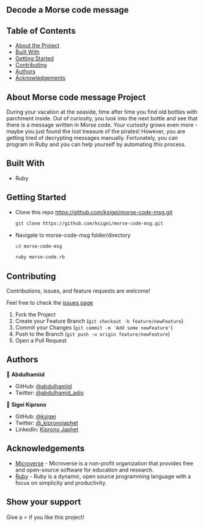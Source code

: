 ## Decode a Morse code message

## Table of Contents

* [About the Project](#about-the-project)
* [Built With](#built-with)
* [Getting Started](#getting-started)
* [Contributing](#contributing)
* [Authors](#author)
* [Acknowledgements](#acknowledgements)

## About Morse code message Project
During your vacation at the seaside, time after time you find old bottles with parchment inside. Out of curiosity, you look into the next bottle and see that there is a message written in Morse code. Your curiosity grows even more - maybe you just found the lost treasure of the pirates! However, you are getting tired of decrypting messages manually. Fortunately, you can program in Ruby and you can help yourself by automating this process.

## Built With

* Ruby
## Getting Started

* Clone this repo <https://github.com/ksigei/morse-code-msg.git>

    ```bash
    git clone https://github.com/ksigei/morse-code-msg.git
    ```

* Navigate to morse-code-msg folder/directory

    ```bash
    cd morse-code-msg
    ```
    ```bash
    ruby morse-code.rb
    ```


## Contributing

Contributions, issues, and feature requests are welcome!

Feel free to check the [issues page](../../issues)

  1. Fork the Project
  2. Create your Feature Branch (`git checkout -b feature/newFeature`)
  3. Commit your Changes (`git commit -m 'Add some newFeature'`)
  4. Push to the Branch (`git push -u origin feature/newFeature`)
  5. Open a Pull Request

## Authors
👤 **Abdulhamiid**

- GitHub: [@abdulhamiid](https://github.com/abdulhamiid)
- Twitter: [@abdulhamid_adio](https://twitter.com/abdulhamid_adio)

👤 **Sigei Kiprono**

- GitHub: [@ksigei](https://github.com/ksigei)
- Twitter: [@_kipronojaphet](https://twitter.com/_kipronojaphet)
- LinkedIn: [Kiprono Japhet](https://www.linkedin.com/in/kiprono-japhet/)

## Acknowledgements

* [Microverse](https://microverse.org/) - Microverse is a non-profit organization that provides free and open-source software for education and research.
* [Ruby](https://ruby.org/) - Ruby is a dynamic, open source programming language with a focus on simplicity and productivity.

## Show your support

Give a ⭐️ if you like this project!